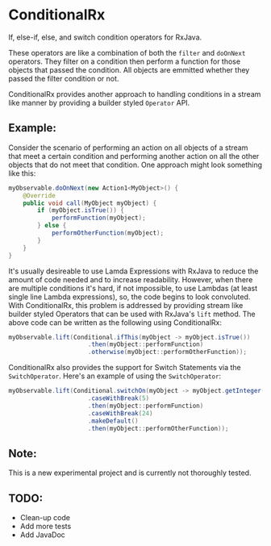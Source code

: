 # ConditionalRx

If, else-if, else, and switch condition operators for RxJava. 

These operators are like a combination of both the `filter` and `doOnNext` operators. They filter on a condition then perform a function for those objects that passed the condition. All objects are emmitted whether they passed the filter condition or not.

ConditionalRx provides another approach to handling conditions in a stream like manner by providing a builder styled `Operator` API. 

## Example:

Consider the scenario of performing an action on all objects of a stream that meet a certain condition and performing another action on all the other objects that do not meet that condition. One approach might look something like this:

```java
myObservable.doOnNext(new Action1<MyObject>() {
    @Override
    public void call(MyObject myObject) {
        if (myObject.isTrue()) {
            performFunction(myObject);
        } else {
            performOtherFunction(myObject);
        }
    }
}
```

It's usually desireable to use Lamda Expressions with RxJava to reduce the amount of code needed and to increase readability. However, when there are multiple conditions it's hard, if not impossible, to use Lambdas (at least single line Lambda expressions), so, the code begins to look convoluted. With ConditionalRx, this problem is addressed by providing stream like builder styled Operators that can be used with RxJava's `lift` method. The above code can be written as the following using ConditionalRx:

```java
myObservable.lift(Conditional.ifThis(myObject -> myObject.isTrue())
                      .then(myObject::performFunction)
                      .otherwise(myObject::performOtherFunction));
```

ConditionalRx also provides the support for Switch Statements via the `SwitchOperator`. Here's an example of using the `SwitchOperator`:

```java
myObservable.lift(Conditional.switchOn(myObject -> myObject.getInteger())
                      .caseWithBreak(5)
                      .then(myObject::performFunction)
                      .caseWithBreak(24)
                      .makeDefault()
                      .then(myObject::performOtherFunction));
```

## Note:

This is a new experimental project and is currently not thoroughly tested.

## TODO:

* Clean-up code
* Add more tests
* Add JavaDoc
